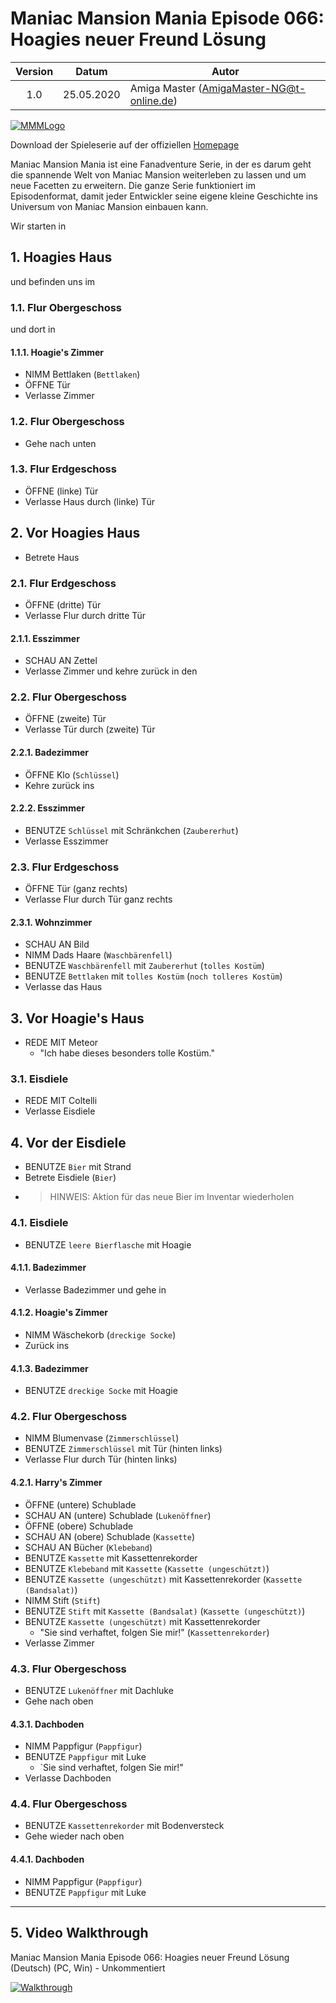 # Maniac Mansion Mania Episode 066: Hoagies neuer Freund Lösung

| Version | Datum      | Autor                                     |
|:-------:|------------|-------------------------------------------|
|   1.0   | 25.05.2020 | Amiga Master (AmigaMaster-NG@t-online.de) |

[![MMMLogo](https://www.maniac-mansion-mania.com/banner/banner.png)](https://www.maniac-mansion-mania.com)

Download der Spieleserie auf der offiziellen [Homepage](https://www.maniac-mansion-mania.com)

Maniac Mansion Mania ist eine Fanadventure Serie, in der es darum geht die spannende Welt von Maniac Mansion weiterleben zu lassen und um neue Facetten zu erweitern. Die ganze Serie funktioniert im Episodenformat, damit jeder Entwickler seine eigene kleine Geschichte ins Universum von Maniac Mansion einbauen kann.

Wir starten in

## 1. Hoagies Haus

und befinden uns im

### 1.1. Flur Obergeschoss

und dort in

#### 1.1.1. Hoagie's Zimmer

- NIMM Bettlaken (`Bettlaken`)
- ÖFFNE Tür
- Verlasse Zimmer

### 1.2. Flur Obergeschoss

- Gehe nach unten

### 1.3. Flur Erdgeschoss

- ÖFFNE (linke) Tür
- Verlasse Haus durch (linke) Tür

## 2. Vor Hoagies Haus

- Betrete Haus

### 2.1. Flur Erdgeschoss

- ÖFFNE (dritte) Tür
- Verlasse Flur durch dritte Tür

#### 2.1.1. Esszimmer

- SCHAU AN Zettel
- Verlasse Zimmer und kehre zurück in den

### 2.2. Flur Obergeschoss

- ÖFFNE (zweite) Tür
- Verlasse Tür durch (zweite) Tür

#### 2.2.1. Badezimmer

- ÖFFNE Klo (`Schlüssel`)
- Kehre zurück ins

#### 2.2.2. Esszimmer

- BENUTZE `Schlüssel` mit Schränkchen (`Zaubererhut`)
- Verlasse Esszimmer

### 2.3. Flur Erdgeschoss

- ÖFFNE Tür (ganz rechts)
- Verlasse Flur durch Tür ganz rechts

#### 2.3.1. Wohnzimmer

- SCHAU AN Bild
- NIMM Dads Haare (`Waschbärenfell`)
- BENUTZE `Waschbärenfell` mit `Zaubererhut` (`tolles Kostüm`)
- BENUTZE `Bettlaken` mit `tolles Kostüm` (`noch tolleres Kostüm`)
- Verlasse das Haus

## 3. Vor Hoagie's Haus

- REDE MIT Meteor
  - "Ich habe dieses besonders tolle Kostüm."

### 3.1. Eisdiele

- REDE MIT Coltelli
- Verlasse Eisdiele

## 4. Vor der Eisdiele

- BENUTZE `Bier` mit Strand
- Betrete Eisdiele (`Bier`)
- >HINWEIS: Aktion für das neue Bier im Inventar wiederholen

### 4.1. Eisdiele

- BENUTZE `leere Bierflasche` mit Hoagie

#### 4.1.1. Badezimmer

- Verlasse Badezimmer und gehe in

#### 4.1.2. Hoagie's Zimmer

- NIMM Wäschekorb (`dreckige Socke`)
- Zurück ins

#### 4.1.3. Badezimmer

- BENUTZE `dreckige Socke` mit Hoagie

### 4.2. Flur Obergeschoss

- NIMM Blumenvase (`Zimmerschlüssel`)
- BENUTZE `Zimmerschlüssel` mit Tür (hinten links)
- Verlasse Flur durch Tür (hinten links)

#### 4.2.1. Harry's Zimmer

- ÖFFNE (untere) Schublade
- SCHAU AN (untere) Schublade (`Lukenöffner`)
- ÖFFNE (obere) Schublade
- SCHAU AN (obere) Schublade (`Kassette`)
- SCHAU AN Bücher (`Klebeband`)
- BENUTZE `Kassette` mit Kassettenrekorder
- BENUTZE `Klebeband` mit `Kassette` (`Kassette (ungeschützt)`)
- BENUTZE `Kassette (ungeschützt)` mit Kassettenrekorder (`Kassette (Bandsalat)`)
- NIMM Stift (`Stift`)
- BENUTZE `Stift` mit `Kassette (Bandsalat)` (`Kassette (ungeschützt)`)
- BENUTZE `Kassette (ungeschützt)` mit Kassettenrekorder
  - "Sie sind verhaftet, folgen Sie mir!" (`Kassettenrekorder`)
- Verlasse Zimmer

### 4.3. Flur Obergeschoss

- BENUTZE `Lukenöffner` mit Dachluke
- Gehe nach oben

#### 4.3.1. Dachboden

- NIMM Pappfigur (`Pappfigur`)
- BENUTZE `Pappfigur` mit Luke
  - `Sie sind verhaftet, folgen Sie mir!"
- Verlasse Dachboden

### 4.4. Flur Obergeschoss

- BENUTZE `Kassettenrekorder` mit Bodenversteck
- Gehe wieder nach oben

#### 4.4.1. Dachboden

- NIMM Pappfigur (`Pappfigur`)
- BENUTZE `Pappfigur` mit Luke

--------------------------------------------------------------------------------

## 5. Video Walkthrough

Maniac Mansion Mania Episode 066: Hoagies neuer Freund Lösung (Deutsch) (PC, Win) - Unkommentiert

[![Walkthrough](https://img.youtube.com/vi/narSZwtiN5A/0.jpg)](https://www.youtube.com/watch?v=narSZwtiN5A)
